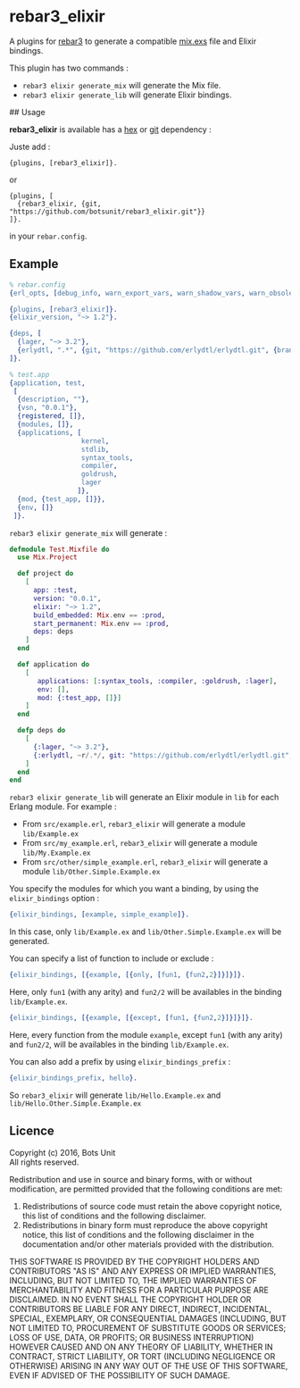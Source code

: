 # rebar3_elixir

A plugins for [rebar3](http://www.rebar3.org/) to generate a compatible [mix.exs](http://elixir-lang.org/docs/stable/mix/Mix.html) file and Elixir bindings.

This plugin has two commands :

* `rebar3 elixir generate_mix` will generate the Mix file.
* `rebar3 elixir generate_lib` will generate Elixir bindings.

## Usage

__rebar3_elixir__ is available has a [hex](https://hex.pm/packages/rebar3_elixir) or [git](https://github.com/botsunit/rebar3_elixir) dependency :

Juste add :

```
{plugins, [rebar3_elixir]}.
```

or 

```
{plugins, [
  {rebar3_elixir, {git, "https://github.com/botsunit/rebar3_elixir.git"}}
]}.
```

in your `rebar.config`.

## Example

```erlang
% rebar.config
{erl_opts, [debug_info, warn_export_vars, warn_shadow_vars, warn_obsolete_guard]}.

{plugins, [rebar3_elixir]}.
{elixir_version, "~> 1.2"}.

{deps, [
  {lager, "~> 3.2"},
  {erlydtl, ".*", {git, "https://github.com/erlydtl/erlydtl.git", {branch, "master"}}}
]}.
```

```erlang
% test.app
{application, test,
 [
  {description, ""},
  {vsn, "0.0.1"},
  {registered, []},
  {modules, []},
  {applications, [
                  kernel,
                  stdlib,
                  syntax_tools,
                  compiler,
                  goldrush,
                  lager
                 ]},
  {mod, {test_app, []}},
  {env, []}
 ]}.
```

`rebar3 elixir generate_mix` will generate :

```elixir
defmodule Test.Mixfile do
  use Mix.Project

  def project do
    [
      app: :test,
      version: "0.0.1",
      elixir: "~> 1.2",
      build_embedded: Mix.env == :prod,
      start_permanent: Mix.env == :prod,
      deps: deps
    ]
  end

  def application do
    [
       applications: [:syntax_tools, :compiler, :goldrush, :lager], 
       env: [],
       mod: {:test_app, []}]
    ]
  end

  defp deps do
    [ 
      {:lager, "~> 3.2"},
      {:erlydtl, ~r/.*/, git: "https://github.com/erlydtl/erlydtl.git", branch: "master"},  
    ]
  end
end
```

`rebar3 elixir generate_lib` will generate an Elixir module in `lib` for each Erlang module. For example :

* From `src/example.erl`, `rebar3_elixir` will generate a module `lib/Example.ex`
* From `src/my_example.erl`, `rebar3_elixir` will generate a module `lib/My.Example.ex`
* From `src/other/simple_example.erl`, `rebar3_elixir` will generate a module `lib/Other.Simple.Example.ex`

You specify the modules for which you want a binding, by using the `elixir_bindings` option :

```erlang
{elixir_bindings, [example, simple_example]}. 
```

In this case, only `lib/Example.ex` and `lib/Other.Simple.Example.ex` will be generated.

You can specify a list of function to include or exclude :

```erlang
{elixir_bindings, [{example, [{only, [fun1, {fun2,2}]}]}]}.
```

Here, only `fun1` (with any arity) and `fun2/2` will be availables in the binding `lib/Example.ex`.

```erlang
{elixir_bindings, [{example, [{except, [fun1, {fun2,2}]}]}]}.
```

Here, every function from the module `example`, except `fun1` (with any arity) and `fun2/2`, will be availables in the binding `lib/Example.ex`.

You can also add a prefix by using `elixir_bindings_prefix` :

```erlang
{elixir_bindings_prefix, hello}.
```

So `rebar3_elixir` will generate `lib/Hello.Example.ex` and `lib/Hello.Other.Simple.Example.ex`

## Licence

Copyright (c) 2016, Bots Unit<br />
All rights reserved.

Redistribution and use in source and binary forms, with or without modification, are permitted provided that the following conditions are met:

1. Redistributions of source code must retain the above copyright notice, this list of conditions and the following disclaimer.
1. Redistributions in binary form must reproduce the above copyright notice, this list of conditions and the following disclaimer in the documentation and/or other materials provided with the distribution.


THIS SOFTWARE IS PROVIDED BY THE COPYRIGHT HOLDERS AND CONTRIBUTORS "AS IS" AND ANY EXPRESS OR IMPLIED WARRANTIES, INCLUDING, BUT NOT LIMITED TO, THE IMPLIED WARRANTIES OF MERCHANTABILITY AND FITNESS FOR A PARTICULAR PURPOSE ARE DISCLAIMED. IN NO EVENT SHALL THE COPYRIGHT HOLDER OR CONTRIBUTORS BE LIABLE FOR ANY DIRECT, INDIRECT, INCIDENTAL, SPECIAL, EXEMPLARY, OR CONSEQUENTIAL DAMAGES (INCLUDING, BUT NOT LIMITED TO, PROCUREMENT OF SUBSTITUTE GOODS OR SERVICES; LOSS OF USE, DATA, OR PROFITS; OR BUSINESS INTERRUPTION) HOWEVER CAUSED AND ON ANY THEORY OF LIABILITY, WHETHER IN CONTRACT, STRICT LIABILITY, OR TORT (INCLUDING NEGLIGENCE OR OTHERWISE) ARISING IN ANY WAY OUT OF THE USE OF THIS SOFTWARE, EVEN IF ADVISED OF THE POSSIBILITY OF SUCH DAMAGE.


